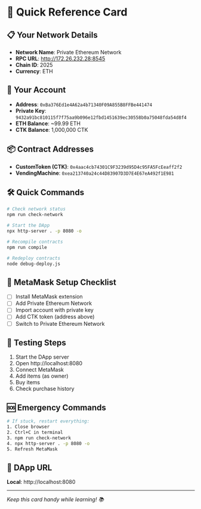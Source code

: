 # 🚀 Quick Reference Card

## 📋 Your Network Details
- **Network Name**: Private Ethereum Network
- **RPC URL**: http://172.26.232.28:8545
- **Chain ID**: 2025
- **Currency**: ETH

## 🔑 Your Account
- **Address**: `0xBa376Ed1e4A62a4b71340F09A855B8FFBe441474`
- **Private Key**: `9432a91bc810115f7f75aa9b096e12fbd1451639ec30558b0a75048fda54d8f4`
- **ETH Balance**: ~99.99 ETH
- **CTK Balance**: 1,000,000 CTK

## 📦 Contract Addresses
- **CustomToken (CTK)**: `0x4aac4cb74301C9F3239d95D4c95FA5FcEeaff2f2`
- **VendingMachine**: `0xea213740a24c44D83907D3D7E4E67eA492f1E981`

## 🛠 Quick Commands
```bash
# Check network status
npm run check-network

# Start the DApp
npx http-server . -p 8080 -o

# Recompile contracts
npm run compile

# Redeploy contracts
node debug-deploy.js
```

## 🦊 MetaMask Setup Checklist
- [ ] Install MetaMask extension
- [ ] Add Private Ethereum Network
- [ ] Import account with private key
- [ ] Add CTK token (address above)
- [ ] Switch to Private Ethereum Network

## 🎯 Testing Steps
1. Start the DApp server
2. Open http://localhost:8080
3. Connect MetaMask
4. Add items (as owner)
5. Buy items
6. Check purchase history

## 🆘 Emergency Commands
```bash
# If stuck, restart everything:
1. Close browser
2. Ctrl+C in terminal
3. npm run check-network
4. npx http-server . -p 8080 -o
5. Refresh MetaMask
```

## 📱 DApp URL
**Local**: http://localhost:8080

---
*Keep this card handy while learning! 📚*
